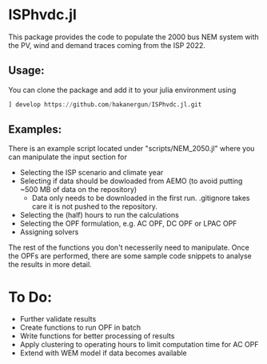 # ISPhvdc.jl

This package provides the code to populate the 2000 bus NEM system with the PV, wind and demand traces coming from the ISP 2022.

## Usage:
You can clone the package and add it to your julia environment using 

```julia
] develop https://github.com/hakanergun/ISPhvdc.jl.git
```
## Examples:

There is an example script located under "scripts/NEM_2050.jl" where you can manipulate the input section for

- Selecting the ISP scenario and climate year
- Selecting if data should be dowloaded from AEMO (to avoid putting ~500 MB of data on the repository)  
    - Data only needs to be downloaded in the first run. .gitignore takes care it is not pushed to the repository.
- Selecting the (half) hours to run the calculations
- Selecting the OPF formulation, e.g. AC OPF, DC OPF or LPAC OPF 
- Assigning solvers

The rest of the functions you don't necesserily need to manipulate. Once the OPFs are performed, there are some sample code snippets to analyse the results in more detail.

# To Do:

- Further validate results
- Create functions to run OPF in batch
- Write functions for better processing of results
- Apply clustering to operating hours to limit computation time for AC OPF
- Extend with WEM model if data becomes available